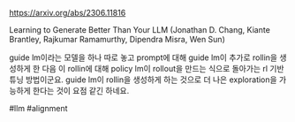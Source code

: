 https://arxiv.org/abs/2306.11816

Learning to Generate Better Than Your LLM (Jonathan D. Chang, Kiante Brantley, Rajkumar Ramamurthy, Dipendra Misra, Wen Sun)

guide lm이라는 모델을 하나 따로 놓고 prompt에 대해 guide lm이 추가로 rollin을 생성하게 한 다음 이 rollin에 대해 policy lm이 rollout을 만드는 식으로 돌아가는 rl 기반 튜닝 방법이군요. guide lm이 rollin을 생성하게 하는 것으로 더 나은 exploration을 가능하게 한다는 것이 요점 같긴 하네요.

#llm #alignment 